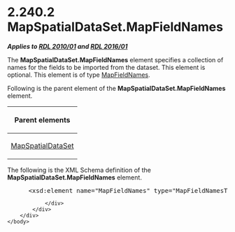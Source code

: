 <html dir="LTR" xmlns:mshelp="http://msdn.microsoft.com/mshelp" xmlns:ddue="http://ddue.schemas.microsoft.com/authoring/2003/5" xmlns:xlink="http://www.w3.org/1999/xlink" xmlns:tool="http://www.microsoft.com/tooltip">
    <head>
        <meta http-equiv="Content-Type" content="text/html; CHARSET=utf-8"></meta>
        <meta name="save" content="history"></meta>
        <title>2.240.2 MapSpatialDataSet.MapFieldNames</title>
        <xml>
            <mshelp:toctitle title="2.240.2 MapSpatialDataSet.MapFieldNames"></mshelp:toctitle>
            <mshelp:rltitle title="[MS-RDL]: MapSpatialDataSet.MapFieldNames"></mshelp:rltitle>
            <mshelp:keyword index="A" term="64b7e865-9c13-4fb0-90b8-7a8b7838cca5"></mshelp:keyword>
            <mshelp:attr name="DCSext.ContentType" value="open specification"></mshelp:attr>
            <mshelp:attr name="AssetID" value="64b7e865-9c13-4fb0-90b8-7a8b7838cca5"></mshelp:attr>
            <mshelp:attr name="TopicType" value="kbRef"></mshelp:attr>
            <mshelp:attr name="DCSext.Title" value="[MS-RDL]: MapSpatialDataSet.MapFieldNames" />
        </xml>
    </head>
    <body>
        <div id="header">
            <h1 class="heading">2.240.2 MapSpatialDataSet.MapFieldNames</h1>
        </div>
        <div id="mainSection">
            <div id="mainBody">
                <div id="allHistory" class="saveHistory"></div>
                <div id="sectionSection0" class="section" name="collapseableSection">
                    

<p><b><i>Applies to </i></b><a href="3428e690-a348-4ec7-8a6a-8efb42d2cdee.htm"><b><i>RDL 2010/01</i></b></a><b><i>
and </i></b><a href="52ce3983-2bfc-4e72-9359-42aaf5fe4509.htm"><b><i>RDL 2016/01</i></b></a></p>

<p>The <b>MapSpatialDataSet.MapFieldNames</b> element specifies
a collection of names for the fields to be imported from the dataset. This
element is optional. This element is of type <a href="ce4b7c72-0a17-48e8-a974-0d4757b5d186.htm">MapFieldNames</a>.</p>

<p>Following is the parent element of the <b>MapSpatialDataSet.MapFieldNames</b>
element.</p>

<table>
 <thead>
  <tr>
   <th>
   <p>Parent elements</p>
   </th>
  </tr>
 </thead>
 <tr>
  <td>
  <p><a href="93e9fe27-62df-49a6-922e-37d605819dcf.htm">MapSpatialDataSet</a></p>
  </td>
 </tr>
</table>

<p>The following is the XML Schema definition of the <b>MapSpatialDataSet.MapFieldNames</b>
element.           </p>

<dl>
<dd>
<div><pre> &lt;xsd:element name=&quot;MapFieldNames&quot; type=&quot;MapFieldNamesType&quot; minOccurs=&quot;0&quot; /&gt;
</pre></div>
</dd></dl>


                </div>
            </div>
        </div>
    </body>
</html>